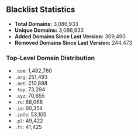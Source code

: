 ## Blacklist Statistics

- **Total Domains:** 3,086,933
- **Unique Domains:** 3,086,933
- **Added Domains Since Last Version:** 309,490
- **Removed Domains Since Last Version:** 244,473

### Top-Level Domain Distribution

-  `.com`: 1,482,780
-  `.org`: 251,493
-  `.net`: 210,898
-  `.top`: 73,294
-  `.xyz`: 70,655
-  `.ru`: 68,068
-  `.io`: 60,354
-  `.info`: 53,105
-  `.pl`: 49,422
-  `.fr`: 41,425
